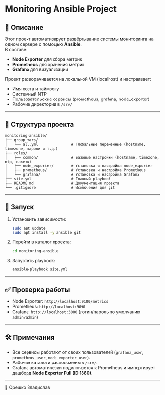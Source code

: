 # Monitoring Ansible Project

## 📖 Описание

Этот проект автоматизирует развёртывание системы мониторинга на одном
сервере с помощью **Ansible**.\
В составе: 
- **Node Exporter** для сбора метрик
- **Prometheus** для хранения метрик
- **Grafana** для визуализации

Проект разворачивается на локальной VM (localhost) и настраивает: 
- Имя хоста и таймзону
- Системный NTP
- Пользовательские сервисы (prometheus,
grafana, node_exporter)
- Рабочие директории в `/srv/`

------------------------------------------------------------------------

## 📂 Структура проекта

    monitoring-ansible/
    ├── group_vars/
    │   └── all.yml               # Глобальные переменные (hostname, timezone, пароли и т.д.)
    ├── roles/
    │   ├── common/               # Базовые настройки (hostname, timezone, ntp, пакеты)
    │   ├── node_exporter/        # Установка и настройка node_exporter
    │   ├── prometheus/           # Установка и настройка Prometheus
    │   └── grafana/              # Установка и настройка Grafana
    ├── site.yml                  # Главный playbook
    ├── README.md                 # Документация проекта
    └── .gitignore                # Исключения для git

------------------------------------------------------------------------

## 🚀 Запуск

1.  Установить зависимости:

    ``` bash
    sudo apt update
    sudo apt install -y ansible git
    ```

2.  Перейти в каталог проекта:

    ``` bash
    cd monitoring-ansible
    ```

3.  Запустить playbook:

    ``` bash
    ansible-playbook site.yml
    ```

------------------------------------------------------------------------

## ✅ Проверка работы

- Node Exporter: `http://localhost:9100/metrics`
- Prometheus: `http://localhost:9090`
- Grafana: `http://localhost:3000` (логин/пароль по умолчанию `admin/admin`)

------------------------------------------------------------------------

## 🛠️ Примечания

-   Все сервисы работают от своих пользователей (`grafana_user`,
    `prometheus_user`, `node_exporter_user`).
-   Рабочие каталоги расположены в `/srv/`.
-   Grafana автоматически подключается к Prometheus и импортирует
    дашборд **Node Exporter Full (ID 1860)**.

------------------------------------------------------------------------

📌 Орешко Владислав
